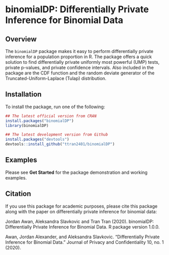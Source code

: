 binomialDP: Differentially Private Inference for Binomial Data
================

## Overview

The `binomialDP` package makes it easy to perform differentially private
inference for a population proportion in R. The package offers a quick
solution to find differentially private uniformly most powerful (UMP)
tests, private p-values, and private confidence intervals. Also included
in the package are the CDF function and the random deviate generator of
the Truncated-Uniform-Laplace (Tulap) distribution.

## Installation

To install the package, run one of the following:

``` r
## The latest official version from CRAN
install.packages("binomialDP")
library(binomialDP)

## The latest development version from Github
install.packages("devtools")
devtools::install_github("ttran2401/binomialDP")
```

## Examples

Please see **Get Started** for the package demonstration and working
examples.

## Citation

If you use this package for academic purposes, please cite this package
along with the paper on differentially private inference for binomial
data:

Jordan Awan, Aleksandra Slavkovic and Tran Tran (2020). binomialDP:
Differentially Private Inference for Binomial Data. R package version
1.0.0.

Awan, Jordan Alexander, and Aleksandra Slavkovic. “Differentially
Private Inference for Binomial Data.” Journal of Privacy and
Confidentiality 10, no. 1 (2020).
